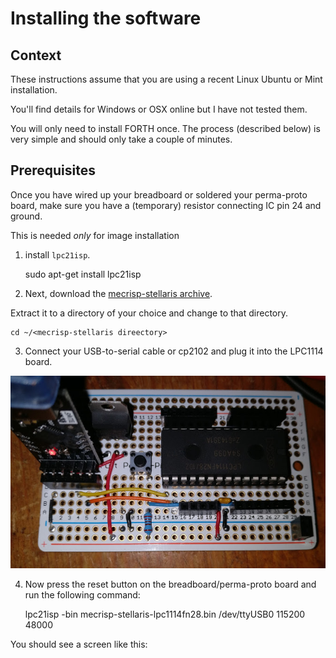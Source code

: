 # Installing the software

## Context

These instructions assume that you are using a recent Linux Ubuntu or Mint installation.
 
You'll find details for Windows or OSX online but I have not tested them.

You will only need to install FORTH once. The process (described below) is very simple and should only take a
couple of minutes.


## Prerequisites


Once you have wired up your breadboard or soldered your perma-proto board,
make sure you have a (temporary) resistor connecting IC pin 24 and ground.

This is needed *only* for image installation

1. install `lpc21isp`.


    sudo apt-get install lpc21isp
    
    

2. Next, download the [mecrisp-stellaris archive]().

Extract it to a directory of your choice and change to that directory.

    cd ~/<mecrisp-stellaris direectory>
    
3. Connect your USB-to-serial cable or cp2102 and plug it into the LPC1114 board.

![Board with CP2103 inserted](images/v2.0-cropped.jpg)

4. Now press the reset button on the breadboard/perma-proto board and
run the following command:

    lpc21isp -bin mecrisp-stellaris-lpc1114fn28.bin /dev/ttyUSB0 115200 48000
    
You should see a screen like this:





